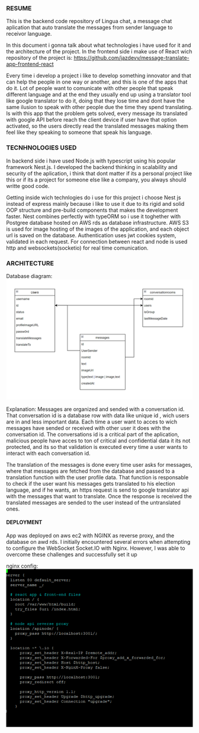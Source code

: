 <h3>RESUME</h3>
This is the backend code repository of Lingua chat, a message chat aplication that auto translate the messages from sender language to receivor language.

In this document i gonna talk about what technologies i have used for it and the architecture of the project.
In the frontend side i make use of React wich repository of the project is: https://github.com/jazdevv/message-translate-app-frontend-react

Every time i develop a project i like to develop something innovator and that can help the people in one way or another, and this is one of the apps that do it. Lot of people want to comunicate with other people that speak different language and at the end they usually end up using a translator tool like google translator to do it, doing that they lose time and dont have the same ilusion to speak with other people due the time they spend translating.
Is with this app that the problem gets solved, every message its translated with google API before reach the client device if user have that option activated, so the users directly read the translated messages making them feel like they speaking to someone that speak his language.

<h3>TECNHNOLOGIES USED</h3>
In backend side i have used Node.js with typescript using his popular framework Nest.js.
I developed the backend thinking in scalability and security of the aplication, i think that dont matter if its a personal project like this or if its a project for someone else like a company, you always should writte good code.

Getting inside wich technlogies do i use for this project i choose Nest js instead of express mainly because i like to use it due to its rigid and solid OOP structure and pre-build components that makes the development faster.
Nest combines perfectly with typeORM so i use it toghether with Postgree database hosted on AWS rds as database infrastructure.
AWS S3 is used for image hosting of the images of the application, and each object url is saved on the database.
Authentication uses jwt cookies system, validated in each request.
For connection between react and node is used http and websockets(socketio) for real time comunication.

<h3>ARCHITECTURE</h3>

Database diagram:
<img src='/DATABASE-DIAGRAM.PNG'>


Explanation: Messages are organized and sended with a conversation id. That conversation id is a database row with data like unique id , wich users are in and less important data. Each time a user want to acces to wich messages have sended or received with other user it does with the conversation id. The conversations id is a critical part of the aplication, malicious people have acces to ton of critical and confidential data it its not protected, and its so that validation is executed every time a user wants to interact with each conversation id.

The translation of the messages is done every time user asks for messages, where that messages are fetched from the database and passed to a translation function with the user profile data. 
That function is responsable to check if the user want his messages gets translated to his election language, and if he wants, an https request is send to google translator api with the messages that want to translate. Once the response is received the translated messages are sended to the user instead of the untranslated ones.

<h4>DEPLOYMENT</h4>
App was deployed on aws ec2 with NGINX as reverse proxy, and the database on awd rds. I initially encountered several errors when attempting to configure the WebSocket Socket.IO with Nginx. However, I was able to overcome these challenges and successfully set it up

nginx config:
<img src='/NGINX-CONFIG.PNG'>
